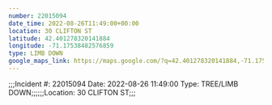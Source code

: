 ```yaml
---
number: 22015094
date_time: 2022-08-26T11:49:00+00:00
location: 30 CLIFTON ST
latitude: 42.401278320141884
longitude: -71.17538482576859
type: LIMB DOWN
google_maps_link: https://maps.google.com/?q=42.401278320141884,-71.17538482576859
---
```


;;;Incident #: 22015094  Date: 2022-08-26 11:49:00   Type: TREE/LIMB DOWN;;;;;;Location: 30 CLIFTON ST;;;
